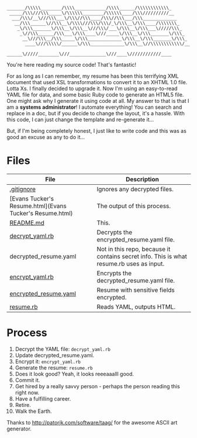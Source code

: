 ```
_______/\\\\\________/\\\\____________/\\\\______/\\\\\\\\\\\\_        
 _____/\\\///\\\_____\/\\\\\\________/\\\\\\____/\\\//////////__       
  ___/\\\/__\///\\\___\/\\\//\\\____/\\\//\\\___/\\\_____________      
   __/\\\______\//\\\__\/\\\\///\\\/\\\/_\/\\\__\/\\\____/\\\\\\\_     
    _\/\\\_______\/\\\__\/\\\__\///\\\/___\/\\\__\/\\\___\/////\\\_    
     _\//\\\______/\\\___\/\\\____\///_____\/\\\__\/\\\_______\/\\\_   
      __\///\\\__/\\\_____\/\\\_____________\/\\\__\/\\\_______\/\\\_  
       ____\///\\\\\/______\/\\\_____________\/\\\__\//\\\\\\\\\\\\/__ 
        ______\/////________\///______________\///____\////////////____
```

You're here reading my source code! That's fantastic!

For as long as I can remember, my resume has been this terrifying XML document that used XSL transformations to convert it to an XHTML 1.0 file. Lotta Xs. I finally decided to upgrade it. Now I'm using an easy-to-read YAML file for data, and some basic Ruby code to generate an HTML5 file. One might ask why I generate it using code at all. My answer to that is that I am a **systems administrator**! I automate everything! You can search and replace in a doc, but if you decide to change the layout, it's a hassle. With this code, I can just change the template and re-generate it...

But, if I'm being completely honest, I just like to write code and this was as good an excuse as any to do it...

# Files

| File | Description |
| -------- | -------- |
| [.gitignore](.gitignore) | Ignores any decrypted files. |
| [Evans Tucker's Resume.html](Evans Tucker's Resume.html) | The output of this process. |
| [README.md](README.md) | This. |
| [decrypt_yaml.rb](decrypt_yaml.rb) | Decrypts the encrypted_resume.yaml file. |
| decrypted_resume.yaml | Not in this repo, because it contains secret info. This is what resume.rb uses as input. |
| [encrypt_yaml.rb](encrypt_yaml.rb) | Encrypts the decrypted_resume.yaml file. |
| [encrypted_resume.yaml](encrypted_resume.yaml) | Resume with sensitive fields encrypted. |
| [resume.rb](resume.rb) | Reads YAML, outputs HTML. |

# Process

1. Decrypt the YAML file: ```decrypt_yaml.rb```
2. Update decrypted_resume.yaml.
3. Encrypt it: ```encrypt_yaml.rb```
4. Generate the resume: ```resume.rb```
5. Does it look good? Yeah, it looks reeeaaalll good.
6. Commit it.
7. Get hired by a really savvy person - perhaps the person reading this right now.
8. Have a fulfilling career.
9. Retire.
10. Walk the Earth.

Thanks to http://patorjk.com/software/taag/ for the awesome ASCII art generator.
